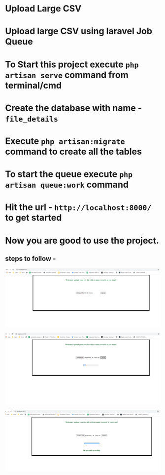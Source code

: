 # Upload Large CSV
# Upload large CSV using laravel Job Queue
# To Start this project execute `php artisan serve` command from terminal/cmd
# Create the database with name - `file_details`
# Execute `php artisan:migrate` command to create all the tables
# To start the queue execute `php artisan queue:work` command
# Hit the url - `http://localhost:8000/` to get started
# Now you are good to use the project.

## steps to follow - 

![](landing-page.PNG)

![](partial-upload.PNG)

![](uploaded-successfully.PNG)

